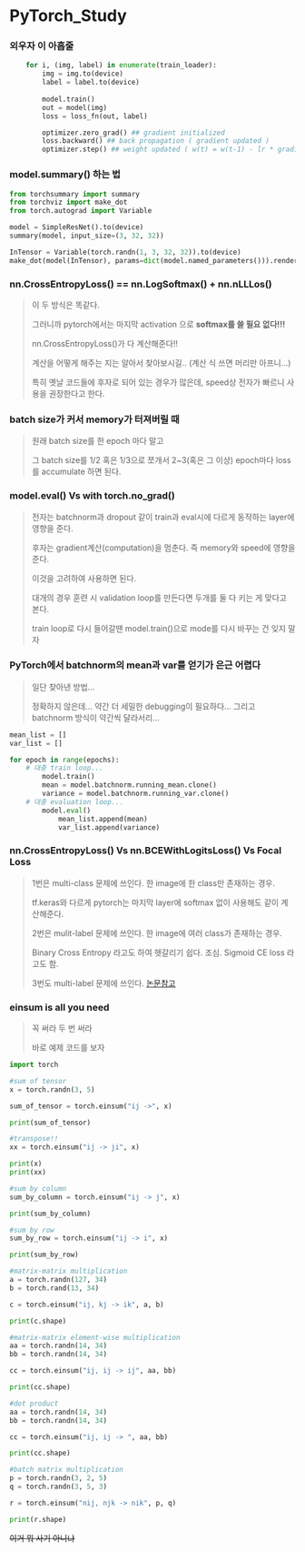 # PyTorch_Study


### 외우자 이 아홉줄

```python
    for i, (img, label) in enumerate(train_loader):
        img = img.to(device)
        label = label.to(device)
        
        model.train()
        out = model(img)
        loss = loss_fn(out, label)

        optimizer.zero_grad() ## gradient initialized
        loss.backward() ## back propagation ( gradient updated )
        optimizer.step() ## weight updated ( w(t) = w(t-1) - lr * gradient )
 ```
 

### model.summary() 하는 법
```python
from torchsummary import summary
from torchviz import make_dot
from torch.autograd import Variable

model = SimpleResNet().to(device)
summary(model, input_size=(3, 32, 32))

InTensor = Variable(torch.randn(1, 3, 32, 32)).to(device)
make_dot(model(InTensor), params=dict(model.named_parameters())).render("model", format="png")
```


### nn.CrossEntropyLoss() == nn.LogSoftmax() + nn.nLLLos()
>
> 이 두 방식은 똑같다.
>
> 그러니까 pytorch에서는 마지막 activation 으로 **softmax를 쓸 필요 없다!!!**
>
> nn.CrossEntropyLoss()가 다 계산해준다!!
>
> 계산을 어떻게 해주는 지는 알아서 찾아보시길.. (계산 식 쓰면 머리만 아프니...)
>
> 특히 옛날 코드들에 후자로 되어 있는 경우가 많은데, speed상 전자가 빠르니 사용을 권장한다고 한다.
>


### batch size가 커서 memory가 터져버릴 때
>
> 원래 batch size를 한 epoch 마다 말고
>
> 그 batch size를 1/2 혹은 1/3으로 쪼개서 2~3(혹은 그 이상) epoch마다 loss를 accumulate 하면 된다.
>


### model.eval() Vs with torch.no_grad()
>
> 전자는 batchnorm과 dropout 같이 train과 eval시에 다르게 동작하는 layer에 영향을 준다.
>
> 후자는 gradient계산(computation)을 멈춘다. 즉 memory와 speed에 영향을 준다.
>
> 이것을 고려하여 사용하면 된다.
>
> 대개의 경우 훈련 시 validation loop를 만든다면 두개를 둘 다 키는 게 맞다고 본다.
>
> train loop로 다시 들어갈땐 model.train()으로 mode를 다시 바꾸는 건 잊지 말자
>


### PyTorch에서 batchnorm의 mean과 var를 얻기가 은근 어렵다
>
> 일단 찾아낸 방법...
>
> 정확하지 않은데... 약간 더 세밀한 debugging이 필요하다... 그리고 batchnorm 방식이 약간씩 달라서리...
>

```python
mean_list = []
var_list = []

for epoch in range(epochs):
    # 대충 train loop...
        model.train()
        mean = model.batchnorm.running_mean.clone()
        variance = model.batchnorm.running_var.clone()
    # 대충 evaluation loop...
        model.eval()
            mean_list.append(mean)
            var_list.append(variance)
```


### nn.CrossEntropyLoss() Vs nn.BCEWithLogitsLoss() Vs Focal Loss
>
> 1번은 multi-class 문제에 쓰인다. 한 image에 한 class만 존재하는 경우.
>
> tf.keras와 다르게 pytorch는 마지막 layer에 softmax 없이 사용해도 같이 계산해준다.
>
> 2번은 mulit-label 문제에 쓰인다. 한 image에 여러 class가 존재하는 경우.
>
> Binary Cross Entropy 라고도 하여 헷갈리기 쉽다. 조심. Sigmoid CE loss 라고도 함.
>
> 3번도 multi-label 문제에 쓰인다. [논문참고](https://arxiv.org/abs/1708.02002)
>


### einsum is all you need
> 꼭 써라 두 번 써라
>
> 바로 예제 코드를 보자
>
```python
import torch

#sum of tensor
x = torch.randn(3, 5)

sum_of_tensor = torch.einsum("ij ->", x)

print(sum_of_tensor)

#transpose!!
xx = torch.einsum("ij -> ji", x)

print(x)
print(xx)

#sum by column
sum_by_column = torch.einsum("ij -> j", x)

print(sum_by_column)

#sum by row
sum_by_row = torch.einsum("ij -> i", x)

print(sum_by_row)

#matrix-matrix multiplication
a = torch.randn(127, 34)
b = torch.rand(13, 34)

c = torch.einsum("ij, kj -> ik", a, b)

print(c.shape)

#matrix-matrix element-wise multiplication
aa = torch.randn(14, 34)
bb = torch.randn(14, 34)

cc = torch.einsum("ij, ij -> ij", aa, bb)

print(cc.shape)

#dot product
aa = torch.randn(14, 34)
bb = torch.randn(14, 34)

cc = torch.einsum("ij, ij -> ", aa, bb)

print(cc.shape)

#batch matrix multiplication
p = torch.randn(3, 2, 5)
q = torch.randn(3, 5, 3)

r = torch.einsum("nij, njk -> nik", p, q)

print(r.shape)
```
~~이거 뭐 사기 아니냐~~
